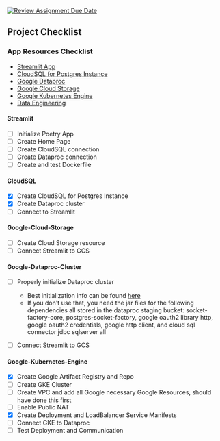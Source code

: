 [![Review Assignment Due Date](https://classroom.github.com/assets/deadline-readme-button-22041afd0340ce965d47ae6ef1cefeee28c7c493a6346c4f15d667ab976d596c.svg)](https://classroom.github.com/a/aT5nFo9g)


## Project Checklist
### App Resources Checklist
- [Streamlit App](####Streamlit)
- [CloudSQL for Postgres Instance](####CloudSQL)
- [Google Dataproc](####Google-Dataproc)
- [Google Cloud Storage](####Google-Cloud-Storage)
- [Google Kubernetes Engine](####Google-Kubernetes-Engine)
- [Data Engineering](####Data-Engineering)

#### Streamlit
- [ ] Initialize Poetry App
- [ ] Create Home Page
- [ ] Create CloudSQL connection
- [ ] Create Dataproc connection
- [ ] Create and test Dockerfile

#### CloudSQL
- [x] Create CloudSQL for Postgres Instance
- [x] Create Dataproc cluster
- [ ] Connect to Streamlit

#### Google-Cloud-Storage
- [ ] Create Cloud Storage resource
- [ ] Connect Streamlit to GCS

#### Google-Dataproc-Cluster
- [ ] Properly initialize Dataproc cluster
    - Best initialization info can be found [here](https://github.com/GoogleCloudDataproc/initialization-actions/tree/master/cloud-sql-proxy)
    - If you don't use that, you need the jar files for the following dependencies all stored in the dataproc staging bucket: socket-factory-core, postgres-socket-factory, google oauth2 library http, google oauth2 credentials, google http client, and cloud sql connector jdbc sqlserver all 
- [ ] Connect Streamlit to GCS


#### Google-Kubernetes-Engine
- [x] Create Google Artifact Registry and Repo
- [ ] Create GKE Cluster
- [ ] Create VPC and add all Google necessary Google Resources, should have done this first
- [ ] Enable Public NAT 
- [x] Create Deployment and LoadBalancer Service Manifests
- [ ] Connect GKE to Dataproc
- [ ] Test Deployment and Communication 
